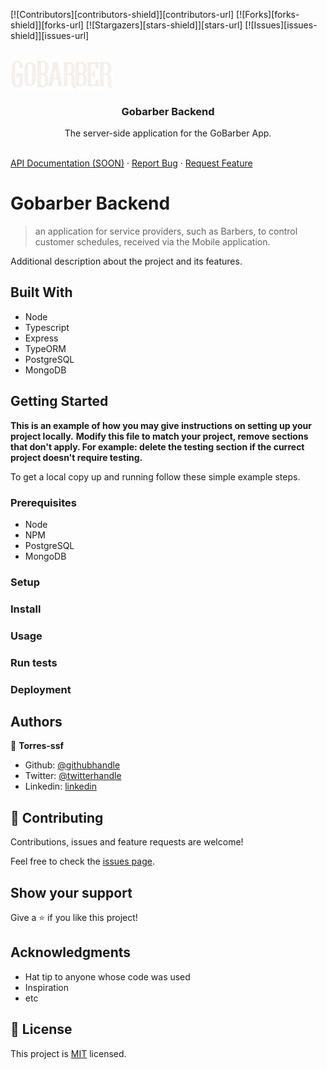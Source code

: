 [![Contributors][contributors-shield]][contributors-url]
[![Forks][forks-shield]][forks-url]
[![Stargazers][stars-shield]][stars-url]
[![Issues][issues-shield]][issues-url]

<!-- PROJECT LOGO -->
<br />
<span align="center">

  <span align="center"> 
    <img src="GoBarber.png" alt="Logo" width="165.34" height="45.8">
  </span>
  <h3 align="center">Gobarber Backend</h3>

  <span align="center">
    <p>The server-side application for the GoBarber App.</p>
    <br />
    <a href="#">API Documentation (SOON)</a>
    ·
    <a href="https://github.com/Torres-ssf/gobarber-backend/issues">Report Bug</a>
    ·
    <a href="https://github.com/Torres-ssf/gobarber-backend/issues">Request Feature</a>
  </span>
</span>

# Gobarber Backend

> an application for service providers, such as Barbers, to control customer schedules, received via the Mobile application.

<!-- ![screenshot](./app_screenshot.png) -->

Additional description about the project and its features.

## Built With

- Node
- Typescript
- Express
- TypeORM
- PostgreSQL
- MongoDB


<!-- ## Live Demo

[Live Demo Link](https://livedemo.com) -->


## Getting Started

**This is an example of how you may give instructions on setting up your project locally.**
**Modify this file to match your project, remove sections that don't apply. For example: delete the testing section if the currect project doesn't require testing.**


To get a local copy up and running follow these simple example steps.

### Prerequisites

- Node
- NPM
- PostgreSQL
- MongoDB

### Setup

### Install

### Usage

### Run tests

### Deployment



## Authors

👤 **Torres-ssf**

- Github: [@githubhandle](https://github.com/Torres-ssf)
- Twitter: [@twitterhandle](https://twitter.com/torres_ssf)
- Linkedin: [linkedin](https://www.linkedin.com/in/torres-ssf/)

## 🤝 Contributing

Contributions, issues and feature requests are welcome!

Feel free to check the [issues page](issues/).

## Show your support

Give a ⭐️ if you like this project!

## Acknowledgments

- Hat tip to anyone whose code was used
- Inspiration
- etc

## 📝 License

This project is [MIT](lic.url) licensed.